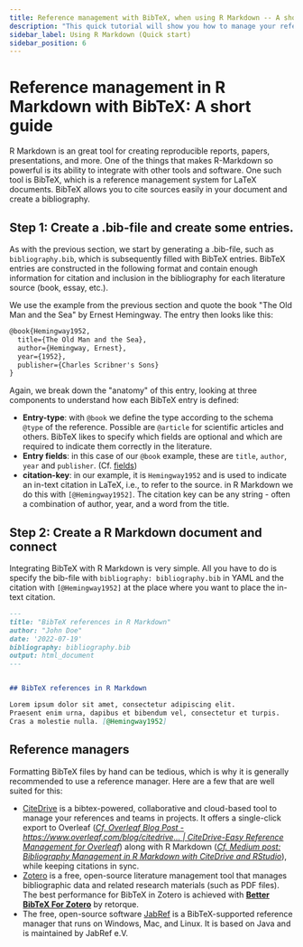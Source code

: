 ```yaml
---
title: Reference management with BibTeX, when using R Markdown -- A short guide
description: "This quick tutorial will show you how to manage your references using BibTeX. BibTeX is a reference management software that allows you to store and organize your references in a simple, easy-to-use format."
sidebar_label: Using R Markdown (Quick start)
sidebar_position: 6
---
```


# Reference management in R Markdown with BibTeX: A short guide

R Markdown is an great tool for creating reproducible reports, papers, presentations, and more. One of the things that makes R-Markdown so powerful is its ability to integrate with other tools and software. One such tool is BibTeX, which is a reference management system for LaTeX documents. BibTeX allows you to cite sources easily in your document and create a bibliography.



## Step 1: Create a .bib-file and create some entries.

As with the previous section, we start by generating a .bib-file, such as `bibliography.bib`, which is subsequently filled with BibTeX entries.
BibTeX entries are constructed in the following format and contain enough information for citation and inclusion in the bibliography for each literature source (book, essay, etc.).

We use the example from the previous section and quote the book "The Old Man and the Sea" by Ernest Hemingway. The entry then looks like this:

```latex
@book{Hemingway1952,
  title={The Old Man and the Sea},
  author={Hemingway, Ernest},
  year={1952},
  publisher={Charles Scribner's Sons}
}
```

Again, we break down the "anatomy" of this entry, looking at three components to understand how each BibTeX entry is defined:

* **Entry-type**: with `@book` we define the type according to the schema `@type` of the reference. Possible are `@article` for scientific articles and others. BibTeX likes to specify which fields are optional and which are required to indicate them correctly in the literature.
* **Entry fields**: in this case of our `@book` example, these are `title`, `author`, `year` and `publisher`. (Cf. [fields](./fields))
* **citation-key**: in our example, it is `Hemingway1952` and is used to indicate an in-text citation in LaTeX, i.e., to refer to the source. in R Markdown we do this with `[@Hemingway1952]`. The citation key can be any string - often a combination of author, year, and a word from the title.



## Step 2: Create a R Markdown document and connect

Integrating BibTeX with R Markdown is very simple. All you have to do is specify the bib-file with `bibliography: bibliography.bib` in YAML and the citation with `[@Hemingway1952]` at the place where you want to place the in-text citation.

```md
---
title: "BibTeX references in R Markdown"
author: "John Doe"
date: '2022-07-19'
bibliography: bibliography.bib
output: html_document
---


## BibTeX references in R Markdown

Lorem ipsum dolor sit amet, consectetur adipiscing elit.
Praesent enim urna, dapibus et bibendum vel, consectetur et turpis.
Cras a molestie nulla. [@Hemingway1952]


```


## Reference managers

Formatting BibTeX files by hand can be tedious, which is why it is generally recommended to use a reference manager. Here are a few that are well suited for this:

* [CiteDrive](https://www.citedrive.com/) is a bibtex-powered, collaborative and cloud-based tool to manage your references and teams in projects. It offers a single-click export to Overleaf ([*Cf. Overleaf Blog Post - https://www.overleaf.com/blog/citedrive... | CiteDrive-Easy Reference Management for Overleaf*](https://www.overleaf.com/blog/citedrive-easy-reference-management-for-overleaf)) along with R Markdown ([*Cf. Medium post: Bibliography Management in R Markdown with CiteDrive and RStudio*](https://citedrive.medium.com/bibliography-management-in-r-markdown-with-citedrive-and-rstudio-2585699dd619)), while keeping citations in sync.
* [Zotero](https://www.zotero.org/) is a free, open-source literature management tool that manages bibliographic data and related research materials (such as PDF files). The best performance for BibTeX in Zotero is achieved with **[Better BibTeX For Zotero](https://retorque.re/zotero-better-bibtex/)** by retorque.
* The free, open-source software [JabRef](https://www.jabref.org/) is a BibTeX-supported reference manager that runs on Windows, Mac, and Linux. It is based on Java and is maintained by JabRef e.V.
